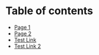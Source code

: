 # Table of contents

* [Page 1](README.md)
* [Page 2](page-2.md)
* [Test Link](page-2.md)
* [Test Link 2](https://app.gitbook-staging.com/o/M6BrxtuiVnqv5V3cgPu4/s/im5PiZkP0JmfF3k2LNeq/page-2#heading-1)

